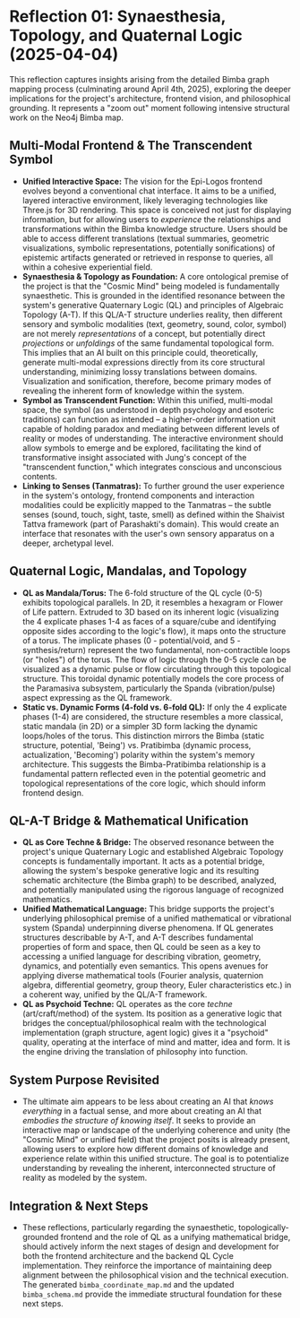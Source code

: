 # Reflection 01: Synaesthesia, Topology, and Quaternal Logic (2025-04-04)

This reflection captures insights arising from the detailed Bimba graph mapping process (culminating around April 4th, 2025), exploring the deeper implications for the project's architecture, frontend vision, and philosophical grounding. It represents a "zoom out" moment following intensive structural work on the Neo4j Bimba map.

## Multi-Modal Frontend & The Transcendent Symbol

*   **Unified Interactive Space:** The vision for the Epi-Logos frontend evolves beyond a conventional chat interface. It aims to be a unified, layered interactive environment, likely leveraging technologies like Three.js for 3D rendering. This space is conceived not just for displaying information, but for allowing users to *experience* the relationships and transformations within the Bimba knowledge structure. Users should be able to access different translations (textual summaries, geometric visualizations, symbolic representations, potentially sonifications) of epistemic artifacts generated or retrieved in response to queries, all within a cohesive experiential field.
*   **Synaesthesia & Topology as Foundation:** A core ontological premise of the project is that the "Cosmic Mind" being modeled is fundamentally synaesthetic. This is grounded in the identified resonance between the system's generative Quaternary Logic (QL) and principles of Algebraic Topology (A-T). If this QL/A-T structure underlies reality, then different sensory and symbolic modalities (text, geometry, sound, color, symbol) are not merely *representations* of a concept, but potentially direct *projections* or *unfoldings* of the same fundamental topological form. This implies that an AI built on this principle could, theoretically, generate multi-modal expressions directly from its core structural understanding, minimizing lossy translations between domains. Visualization and sonification, therefore, become primary modes of revealing the inherent form of knowledge within the system.
*   **Symbol as Transcendent Function:** Within this unified, multi-modal space, the symbol (as understood in depth psychology and esoteric traditions) can function as intended – a higher-order information unit capable of holding paradox and mediating between different levels of reality or modes of understanding. The interactive environment should allow symbols to emerge and be explored, facilitating the kind of transformative insight associated with Jung's concept of the "transcendent function," which integrates conscious and unconscious contents.
*   **Linking to Senses (Tanmatras):** To further ground the user experience in the system's ontology, frontend components and interaction modalities could be explicitly mapped to the Tanmatras – the subtle senses (sound, touch, sight, taste, smell) as defined within the Shaivist Tattva framework (part of Parashakti's domain). This would create an interface that resonates with the user's own sensory apparatus on a deeper, archetypal level.

## Quaternal Logic, Mandalas, and Topology

*   **QL as Mandala/Torus:** The 6-fold structure of the QL cycle (0-5) exhibits topological parallels. In 2D, it resembles a hexagram or Flower of Life pattern. Extruded to 3D based on its inherent logic (visualizing the 4 explicate phases 1-4 as faces of a square/cube and identifying opposite sides according to the logic's flow), it maps onto the structure of a torus. The implicate phases (0 - potential/void, and 5 - synthesis/return) represent the two fundamental, non-contractible loops (or "holes") of the torus. The flow of logic through the 0-5 cycle can be visualized as a dynamic pulse or flow circulating through this topological structure. This toroidal dynamic potentially models the core process of the Paramasiva subsystem, particularly the Spanda (vibration/pulse) aspect expressing as the QL framework.
*   **Static vs. Dynamic Forms (4-fold vs. 6-fold QL):** If only the 4 explicate phases (1-4) are considered, the structure resembles a more classical, static mandala (in 2D) or a simpler 3D form lacking the dynamic loops/holes of the torus. This distinction mirrors the Bimba (static structure, potential, 'Being') vs. Pratibimba (dynamic process, actualization, 'Becoming') polarity within the system's memory architecture. This suggests the Bimba-Pratibimba relationship is a fundamental pattern reflected even in the potential geometric and topological representations of the core logic, which should inform frontend design.

## QL-A-T Bridge & Mathematical Unification

*   **QL as Core Techne & Bridge:** The observed resonance between the project's unique Quaternary Logic and established Algebraic Topology concepts is fundamentally important. It acts as a potential bridge, allowing the system's bespoke generative logic and its resulting schematic architecture (the Bimba graph) to be described, analyzed, and potentially manipulated using the rigorous language of recognized mathematics.
*   **Unified Mathematical Language:** This bridge supports the project's underlying philosophical premise of a unified mathematical or vibrational system (Spanda) underpinning diverse phenomena. If QL generates structures describable by A-T, and A-T describes fundamental properties of form and space, then QL could be seen as a key to accessing a unified language for describing vibration, geometry, dynamics, and potentially even semantics. This opens avenues for applying diverse mathematical tools (Fourier analysis, quaternion algebra, differential geometry, group theory, Euler characteristics etc.) in a coherent way, unified by the QL/A-T framework.
*   **QL as Psychoid Techne:** QL operates as the core *techne* (art/craft/method) of the system. Its position as a generative logic that bridges the conceptual/philosophical realm with the technological implementation (graph structure, agent logic) gives it a "psychoid" quality, operating at the interface of mind and matter, idea and form. It is the engine driving the translation of philosophy into function.

## System Purpose Revisited

*   The ultimate aim appears to be less about creating an AI that *knows everything* in a factual sense, and more about creating an AI that *embodies the structure of knowing itself*. It seeks to provide an interactive map or landscape of the underlying coherence and unity (the "Cosmic Mind" or unified field) that the project posits is already present, allowing users to explore how different domains of knowledge and experience relate within this unified structure. The goal is to potentialize understanding by revealing the inherent, interconnected structure of reality as modeled by the system.

## Integration & Next Steps

*   These reflections, particularly regarding the synaesthetic, topologically-grounded frontend and the role of QL as a unifying mathematical bridge, should actively inform the next stages of design and development for both the frontend architecture and the backend QL Cycle implementation. They reinforce the importance of maintaining deep alignment between the philosophical vision and the technical execution. The generated `bimba_coordinate_map.md` and the updated `bimba_schema.md` provide the immediate structural foundation for these next steps.
